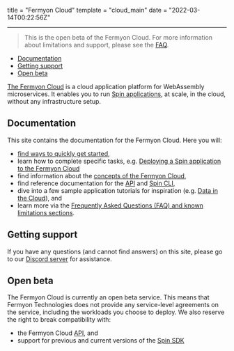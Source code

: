 title = "Fermyon Cloud"
template = "cloud_main"
date = "2022-03-14T00:22:56Z"

---

> This is the open beta of the Fermyon Cloud. For more information about limitations and support, please see the [FAQ](/cloud/faq).

- [Documentation](#documentation)
- [Getting support](#getting-support)
- [Open beta](#open-beta)

[The Fermyon Cloud](https://cloud.fermyon.com) is a cloud application platform for WebAssembly microservices. It enables you to run [Spin applications](/spin), at scale, in the cloud, without any infrastructure setup.

## Documentation

This site contains the documentation for the Fermyon Cloud. Here you will:

- [find ways to quickly get started](quickstart),
- learn how to complete specific tasks, e.g. [Deploying a Spin application to the Fermyon Cloud](deploy)
- find information about the [concepts of the Fermyon Cloud](fermyon-cloud),
- find reference documentation for the [API](rest-api) and [Spin CLI](cli-reference),
- dive into a few sample application tutorials for inspiration (e.g. [Data in the Cloud](data-in-the-cloud)), and
- learn more via the [Frequently Asked Questions (FAQ) and known limitations sections](faq).

## Getting support

If you have any questions (and cannot find answers) on this site, please go to our [Discord server](https://discord.gg/P4Cx7xUbJu) for assistance.

## Open beta

The Fermyon Cloud is currently an open beta service. This means that Fermyon Technologies does not provide any service-level agreements on the service, including the workloads you choose to deploy. We also reserve the right to break compatibility with:

- the Fermyon Cloud [API](rest-api), and
- support for previous and current versions of the [Spin SDK](/spin)
